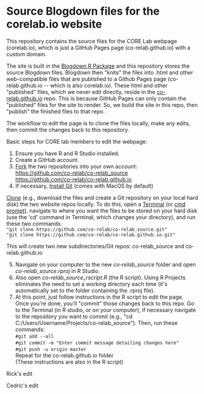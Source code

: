 # Source Blogdown files for the corelab.io website
This repository contains the source files for the CORE Lab webpage (corelab.io), which is just a GitHub Pages page (co-relab.github.io) with a custom domain.

The site is built in the [Blogdown R Package](https://bookdown.org/yihui/blogdown/) and this repository stores the source Blogdown files. Blogdown then "knits" the files into .html and other web-compatible files that are published to a Github Pages page (co-relab.github.io -- which is also corelab.io). These html and other "published" files, which we never edit directly, reside in the [co-relab.github.io](https://github.com/co-relab/co-relab.github.io) repo.
This is because GitHub Pages can only contain the "published" files for the site to render. So, we build the site in this repo, then "publish" the finished files to that repo.

The workflow to edit the page is to clone the files locally, make any edits, then commit the changes back to this repository. 

Basic steps for CORE lab members to edit the webpage:  

1. Ensure you have R and R Studio installed.  
2. Create a GitHub account.   
3. [Fork](https://help.github.com/articles/fork-a-repo/) the two repositories into your own account:  
https://github.com/co-relab/co-relab_source  
https://github.com/co-relab/co-relab.github.io  
4. If necessary, [Install Git](https://help.github.com/articles/set-up-git/) (comes with MacOS by default)  


[Clone](https://help.github.com/articles/cloning-a-repository/) (e.g., download the files and create a Git repository on your local hard disk) the two website repos locally. To do this, open a [Terminal](http://blog.teamtreehouse.com/introduction-to-the-mac-os-x-command-line) (or [cmd prompt](https://www.howtogeek.com/235101/10-ways-to-open-the-command-prompt-in-windows-10/)), navigate to where you want the files to be stored on your hard disk (use the 'cd' command in Terminal, which changes your directory), and run these two commands:  
`"git clone https://github.com/co-relab/co-relab_source.git"`  
`"git clone https://github.com/co-relab/co-relab.github.io.git"`

This will create two new subdirectories/Git repos: co-relab_source and co-relab.github.io

5. Navigate on your computer to the new *co-relab_source* folder and open *co-relab_source.rproj* in R Studio. 
6. Also open *co-relab_source_rscript.R* (the R script). Using R Projects eliminates the need to set a working directory each time (it's automatically set to the folder containing the .rproj file).
7. At this point, just follow instructions in the R script to edit the page. Once you're done, you'll "commit" those changes back to this repo. Go to the Terminal (in R studio, or on your computer), if necessary navigate to the repository you want to commit (e.g., "cd C:/Users/Username/Projects/co-relab_source"). Then, run these commands:  
`#git add --all`  
`#git commit -m "Enter commit message detailing changes here"`  
`#git push -u origin master`  
Repeat for the co-relab.github.io folder  
(These instructions are also in the R script)


Rick's edit

Cedric's edit

